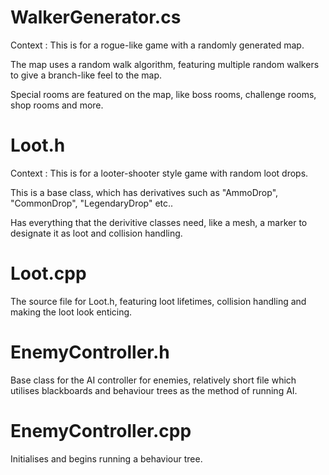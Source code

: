 # WalkerGenerator.cs

Context : This is for a rogue-like game with a randomly generated map.

The map uses a random walk algorithm, featuring multiple random walkers to give a branch-like feel to the map. 

Special rooms are featured on the map, like boss rooms, challenge rooms, shop rooms and more.

# Loot.h

Context : This is for a looter-shooter style game with random loot drops.

This is a base class, which has derivatives such as "AmmoDrop", "CommonDrop", "LegendaryDrop" etc..

Has everything that the derivitive classes need, like a mesh, a marker to designate it as loot and collision handling.

# Loot.cpp

The source file for Loot.h, featuring loot lifetimes, collision handling and making the loot look enticing.

# EnemyController.h

Base class for the AI controller for enemies, relatively short file which utilises blackboards and behaviour trees as the method of running AI.

# EnemyController.cpp

Initialises and begins running a behaviour tree.
